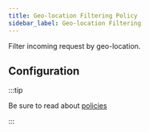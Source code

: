 ```yaml
---
title: Geo-location Filtering Policy
sidebar_label: Geo-location Filtering
---
```


Filter incoming request by geo-location.

## Configuration

:::tip

Be sure to read about [policies](/docs/policies)

:::

<PolicyConfig id="geo-location-inbound" />
